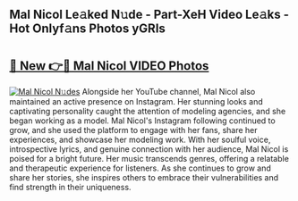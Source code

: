 ## Mal Nicol Le𝚊ked N𝚞de - Part-XeH Video Le𝚊ks - Hot Onlyf𝚊ns Photos yGRIs

# <h2><a href="http://ab2660.deff.icu/?id=Mal+Nicol">🔗 New 👉🔴 Mal Nicol VIDEO Photos</a></h2>

[![Mal Nicol N𝚞des](https://i.imgur.com/rIISA9y.gif)](http://ab2660.deff.icu/?id=Mal+Nicol)
Alongside her YouTube channel, Mal Nicol also maintained an active presence on Instagram. Her stunning looks and captivating personality caught the attention of modeling agencies, and she began working as a model. Mal Nicol's Instagram following continued to grow, and she used the platform to engage with her fans, share her experiences, and showcase her modeling work. With her soulful voice, introspective lyrics, and genuine connection with her audience, Mal Nicol is poised for a bright future. Her music transcends genres, offering a relatable and therapeutic experience for listeners. As she continues to grow and share her stories, she inspires others to embrace their vulnerabilities and find strength in their uniqueness.
